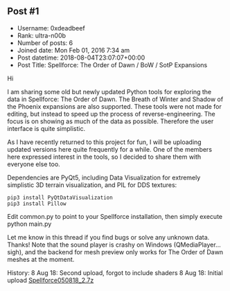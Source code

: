 ## Post #1
- Username: 0xdeadbeef
- Rank: ultra-n00b
- Number of posts: 6
- Joined date: Mon Feb 01, 2016 7:34 am
- Post datetime: 2018-08-04T23:07:07+00:00
- Post Title: Spellforce: The Order of Dawn / BoW / SotP Expansions

Hi

I am sharing some old but newly updated Python tools for exploring the data in Spellforce: The Order of Dawn.  The Breath of Winter and Shadow of the Phoenix expansions are also supported.  These tools were not made for editing, but instead to speed up the process of reverse-engineering.  The focus is on showing as much of the data as possible.  Therefore the user interface is quite simplistic.

As I have recently returned to this project for fun, I will be uploading updated versions here quite frequently for a while.  One of the members here expressed interest in the tools, so I decided to share them with everyone else too.

Dependencies are PyQt5, including Data Visualization for extremely simplistic 3D terrain visualization, and PIL for DDS textures:

```
pip3 install PyQtDataVisualization
pip3 install Pillow

```


Edit common.py to point to your Spellforce installation, then simply execute python main.py

Let me know in this thread if you find bugs or solve any unknown data. Thanks!  Note that the sound player is crashy on Windows (QMediaPlayer... sigh), and the backend for mesh preview only works for The Order of Dawn meshes at the moment.

History:
8 Aug 18: Second upload, forgot to include shaders
8 Aug 18: Initial upload
[Spellforce050818_2.7z](https://xentaxbackup.github.io/file/14707_Spellforce050818_2.7z)
